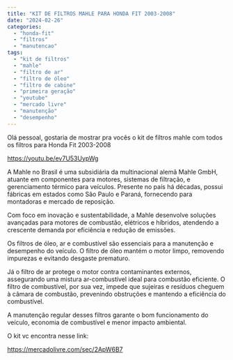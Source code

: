 ```yaml
---
title: "KIT DE FILTROS MAHLE PARA HONDA FIT 2003-2008"
date: "2024-02-26"
categories:
  - "honda-fit"
  - "filtros"
  - "manutencao"
tags:
  - "kit de filtros"
  - "mahle"
  - "filtro de ar"
  - "filtro de óleo"
  - "filtro de cabine"
  - "primeira geração"
  - "youtube"
  - "mercado livre"
  - "manutenção"
  - "desempenho"
---
```


Olá pessoal, gostaria de mostrar pra vocês o kit de filtros mahle com todos os filtros para Honda Fit 2003-2008

https://youtu.be/ev7U53UypWg

A Mahle no Brasil é uma subsidiária da multinacional alemã Mahle GmbH, atuante em componentes para motores, sistemas de filtração, e gerenciamento térmico para veículos. Presente no país há décadas, possui fábricas em estados como São Paulo e Paraná, fornecendo para montadoras e mercado de reposição.

Com foco em inovação e sustentabilidade, a Mahle desenvolve soluções avançadas para motores de combustão, elétricos e híbridos, atendendo a crescente demanda por eficiência e redução de emissões.

Os filtros de óleo, ar e combustível são essenciais para a manutenção e desempenho do veículo. O filtro de óleo mantém o motor limpo, removendo impurezas e evitando desgaste prematuro.

Já o filtro de ar protege o motor contra contaminantes externos, assegurando uma mistura ar-combustível ideal para combustão eficiente. O filtro de combustível, por sua vez, impede que sujeiras e resíduos cheguem à câmara de combustão, prevenindo obstruções e mantendo a eficiência do combustível.

A manutenção regular desses filtros garante o bom funcionamento do veículo, economia de combustível e menor impacto ambiental.

O kit vc encontra nesse link:

https://mercadolivre.com/sec/2ApW6B7
